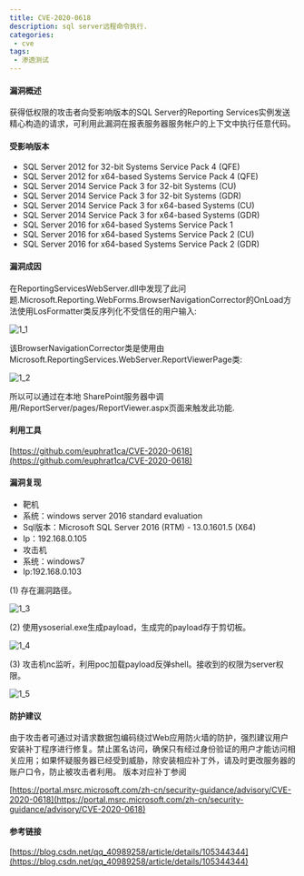 ```yaml
---
title: CVE-2020-0618
description: sql server远程命令执行.
categories:
 - cve
tags: 
 - 渗透测试
---
```


#### 漏洞概述

获得低权限的攻击者向受影响版本的SQL Server的Reporting Services实例发送精心构造的请求，可利用此漏洞在报表服务器服务帐户的上下文中执行任意代码。

#### 受影响版本

- SQL Server 2012 for 32-bit Systems Service Pack 4 (QFE)
- SQL Server 2012 for x64-based Systems Service Pack 4 (QFE)
- SQL Server 2014 Service Pack 3 for 32-bit Systems (CU)
- SQL Server 2014 Service Pack 3 for 32-bit Systems (GDR)
- SQL Server 2014 Service Pack 3 for x64-based Systems (CU)
- SQL Server 2014 Service Pack 3 for x64-based Systems (GDR)
- SQL Server 2016 for x64-based Systems Service Pack 1
- SQL Server 2016 for x64-based Systems Service Pack 2 (CU)
- SQL Server 2016 for x64-based Systems Service Pack 2 (GDR)

#### 漏洞成因

在ReportingServicesWebServer.dll中发现了此问题.Microsoft.Reporting.WebForms.BrowserNavigationCorrector的OnLoad方法使用LosFormatter类反序列化不受信任的用户输入:

![1_1](https://yui77111.github.io/assets/images/article/cve/1_1.png)

该BrowserNavigationCorrector类是使用由Microsoft.ReportingServices.WebServer.ReportViewerPage类:

![1_2](https://yui77111.github.io/assets/images/article/cve/1_2.png)

所以可以通过在本地 SharePoint服务器中调用/ReportServer/pages/ReportViewer.aspx页面来触发此功能.

#### 利用工具

[https://github.com/euphrat1ca/CVE-2020-0618](https://github.com/euphrat1ca/CVE-2020-0618)

#### 漏洞复现

* 靶机
* 系统：windows server 2016 standard evaluation
* Sql版本：Microsoft SQL Server 2016 (RTM) - 13.0.1601.5 (X64)
* Ip：192.168.0.105
* 攻击机
* 系统：windows7
* Ip:192.168.0.103

(1) 存在漏洞路径。

![1_3](https://yui77111.github.io/assets/images/article/cve/1_3.png)

(2) 使用ysoserial.exe生成payload，生成完的payload存于剪切板。

![1_4](https://yui77111.github.io/assets/images/article/cve/1_4.png)

(3)	攻击机nc监听，利用poc加载payload反弹shell。接收到的权限为server权限。

![1_5](https://yui77111.github.io/assets/images/article/cve/1_5.png)

#### 防护建议

由于攻击者可通过对请求数据包编码绕过Web应用防火墙的防护，强烈建议用户安装补丁程序进行修复。禁止匿名访问，确保只有经过身份验证的用户才能访问相关应用；如果怀疑服务器已经受到威胁，除安装相应补丁外，请及时更改服务器的账户口令，防止被攻击者利用。
版本对应补丁参阅

[https://portal.msrc.microsoft.com/zh-cn/security-guidance/advisory/CVE-2020-0618](https://portal.msrc.microsoft.com/zh-cn/security-guidance/advisory/CVE-2020-0618)

#### 参考链接

[https://blog.csdn.net/qq_40989258/article/details/105344344](https://blog.csdn.net/qq_40989258/article/details/105344344)